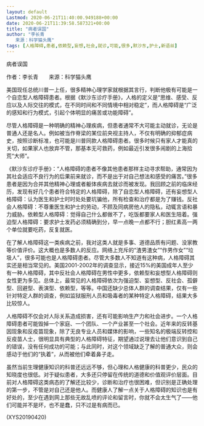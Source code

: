 ```yaml
---
layout: default
Lastmod: 2020-06-21T11:40:00.949188+00:00
date: 2020-06-21T11:39:58.587321+00:00
title: "病者误国"
author: "李长青
　　来源：科学猫头鹰"
tags: [人格障碍,患者,依赖型,妄想,社会,就诊,可能,很多,默沙东,护士,新语丝]
---
```


病者误国

作者：李长青　　来源：科学猫头鹰

美国现任总统川普一上任，很多精神心理学家就根据其言行，判断他极有可能是一个自恋型人格障碍患者。根据《默沙东诊疗手册》，人格的定义是“思维、感受、反应以及人际交往的模式，在不同时间和不同情境中相对稳定”，而人格障碍是“广泛的感知和行为模式，引起个体明显的痛苦或功能障碍”。

尽管人格障碍是一种明确的精神心理疾病，但患者通常不大可能主动就诊，无论是普通人还是名人。例如被当作脊梁的某位前央视主持人，不仅有明确的抑郁症病史，按照诊断标准，也可能是川普同款人格障碍患者。很多时候只有家人才能真的关切，如果家人也放弃不管，那基本无可救药，例如最近引发很多闹剧的上海拾荒“大师”。

《默沙东诊疗手册》：“人格障碍的患者不像其他患者那样主动寻求帮助，通常因为其社会适应不良行为的后果前来就诊，而不是出于对自己想法和感受的痛苦。”很多患者是因为合并其他精神心理或者躯体疾病去就诊而被发现。我回顾之前的临床经历，发现有好几个患者符合特定的人格障碍，除了自恋型人格障碍，还有妄想型人格障碍：认为医生和护士时时处处要坑骗他，所有检查和治疗都是为了赚钱。反社会人格障碍：不尊重医生和护士的劳动，不顾及同病房他人的隐私，动辄言语和暴力威胁。依赖型人格障碍：觉得自己什么都做不了，吃饭都要家人和医生陪着。强迫型人格障碍：要求护士发药必须精确到分，早一点晚一点都不行；胆红素高一两个单位就要吃药，反复就医。

在了解人格障碍这一类疾病之前，我对这类人就是多事、道德品质有问题、没家教等价值评价。这大概也是多数人的反应。网络上充斥的“渣男渣女”“作男作女”“垃圾人”，很多可能也是人格障碍患者。尽管大多数人不知道有这种病，人格障碍其实还是相当常见的。美国2001-2002年的调查显示，接近15%的美国成年人至少有一种人格障碍，其中反社会人格障碍在男性中更多，依赖型和妄想型人格障碍则女性更为多见。总体上，最常见的人格障碍依次为强迫型、妄想型、反社会、孤僻型、回避型、表演型、依赖型，等等。中国还缺少总体人群的调查结果，仅有一些针对特定人群的调查，例如监狱服刑人员和吸毒者的某种特定人格障碍，结果大多比较惊人。

人格障碍不仅会对人际关系造成损害，还有可能影响生产力和社会进步。一个人格障碍患者可能毁掉一个家庭、一个团队、一个产业甚至一个社会。近年来的反转基因现象和反疫苗现象，除了无良专业人员和媒体的影响，一些知名的极端反转控和反疫苗人士，很明显具有典型的人格障碍特征，期望通过说理去让他们意识到自己的错误，没有任何成功的可能；与此同时，对这个领域缺乏了解的普通大众，则会感动于他们的“执着”，从而被他们牵着鼻子走。

虽然当前生理健康知识的科普还远远不够，但心理和人格健康的科普更少，民众的知晓度也很低。对于疑似患者，大多还只停留在传统的道德和价值观评价层面。目前对人格障碍这类病态的了解还比较少，诊断和治疗也很困难，但识别是正确处理的第一步，不管是对自己还是他人。而健康人了解一点关于人格障碍的知识也是有好处的，至少在遇到网上那些无故乱喷的评论和留言时，你就不会太生气了——他们可能并不是坏，也不是蠢，只不过是有病而已。

(XYS20190420)

